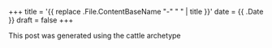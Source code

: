 +++
title = '{{ replace .File.ContentBaseName "-" " " | title }}'
date = {{ .Date }}
draft = false
+++

This post was generated using the cattle archetype
